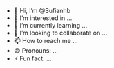 - 👋 Hi, I’m @Sufianhb
- 👀 I’m interested in ...
- 🌱 I’m currently learning ...
- 💞️ I’m looking to collaborate on ...
- 📫 How to reach me ...
- 😄 Pronouns: ...
- ⚡ Fun fact: ...

<!---
Sufianhb/Sufianhb is a ✨ special ✨ repository because its `README.md` (this file) appears on your GitHub profile.
You can click the Preview link to take a look at your changes.
--->
